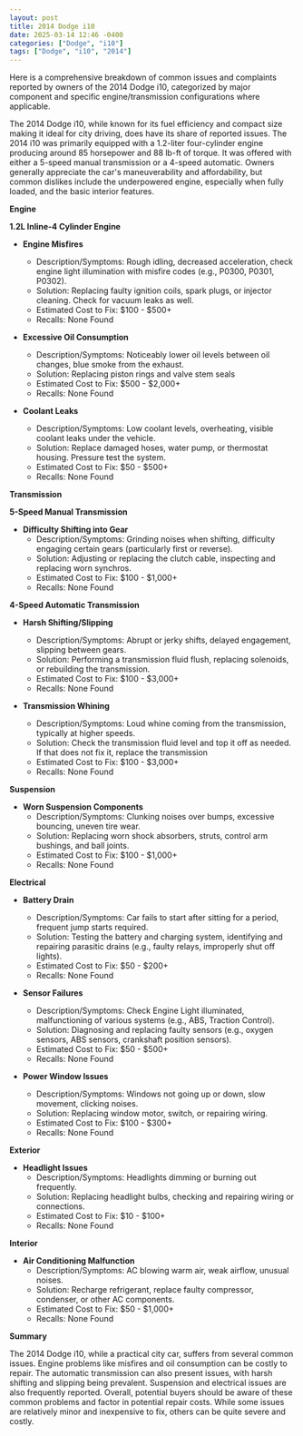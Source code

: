 ```yaml
---
layout: post
title: 2014 Dodge i10
date: 2025-03-14 12:46 -0400
categories: ["Dodge", "i10"]
tags: ["Dodge", "i10", "2014"]
---
```

Here is a comprehensive breakdown of common issues and complaints reported by owners of the 2014 Dodge i10, categorized by major component and specific engine/transmission configurations where applicable.

The 2014 Dodge i10, while known for its fuel efficiency and compact size making it ideal for city driving, does have its share of reported issues. The 2014 i10 was primarily equipped with a 1.2-liter four-cylinder engine producing around 85 horsepower and 88 lb-ft of torque. It was offered with either a 5-speed manual transmission or a 4-speed automatic. Owners generally appreciate the car's maneuverability and affordability, but common dislikes include the underpowered engine, especially when fully loaded, and the basic interior features.

**Engine**

**1.2L Inline-4 Cylinder Engine**

*   **Engine Misfires**
    *   Description/Symptoms: Rough idling, decreased acceleration, check engine light illumination with misfire codes (e.g., P0300, P0301, P0302).
    *   Solution: Replacing faulty ignition coils, spark plugs, or injector cleaning. Check for vacuum leaks as well.
    *   Estimated Cost to Fix: $100 - $500+
    *   Recalls: None Found

*   **Excessive Oil Consumption**
    *   Description/Symptoms: Noticeably lower oil levels between oil changes, blue smoke from the exhaust.
    *   Solution: Replacing piston rings and valve stem seals
    *   Estimated Cost to Fix: $500 - $2,000+
    *   Recalls: None Found

*   **Coolant Leaks**
    *   Description/Symptoms: Low coolant levels, overheating, visible coolant leaks under the vehicle.
    *   Solution: Replace damaged hoses, water pump, or thermostat housing. Pressure test the system.
    *   Estimated Cost to Fix: $50 - $500+
    *   Recalls: None Found

**Transmission**

**5-Speed Manual Transmission**

*   **Difficulty Shifting into Gear**
    *   Description/Symptoms: Grinding noises when shifting, difficulty engaging certain gears (particularly first or reverse).
    *   Solution: Adjusting or replacing the clutch cable, inspecting and replacing worn synchros.
    *   Estimated Cost to Fix: $100 - $1,000+
    *   Recalls: None Found

**4-Speed Automatic Transmission**

*   **Harsh Shifting/Slipping**
    *   Description/Symptoms: Abrupt or jerky shifts, delayed engagement, slipping between gears.
    *   Solution: Performing a transmission fluid flush, replacing solenoids, or rebuilding the transmission.
    *   Estimated Cost to Fix: $100 - $3,000+
    *   Recalls: None Found

*   **Transmission Whining**
    *   Description/Symptoms: Loud whine coming from the transmission, typically at higher speeds.
    *   Solution: Check the transmission fluid level and top it off as needed. If that does not fix it, replace the transmission
    *   Estimated Cost to Fix: $100 - $3,000+
    *   Recalls: None Found

**Suspension**

*   **Worn Suspension Components**
    *   Description/Symptoms: Clunking noises over bumps, excessive bouncing, uneven tire wear.
    *   Solution: Replacing worn shock absorbers, struts, control arm bushings, and ball joints.
    *   Estimated Cost to Fix: $100 - $1,000+
    *   Recalls: None Found

**Electrical**

*   **Battery Drain**
    *   Description/Symptoms: Car fails to start after sitting for a period, frequent jump starts required.
    *   Solution: Testing the battery and charging system, identifying and repairing parasitic drains (e.g., faulty relays, improperly shut off lights).
    *   Estimated Cost to Fix: $50 - $200+
    *   Recalls: None Found

*   **Sensor Failures**
    *   Description/Symptoms: Check Engine Light illuminated, malfunctioning of various systems (e.g., ABS, Traction Control).
    *   Solution: Diagnosing and replacing faulty sensors (e.g., oxygen sensors, ABS sensors, crankshaft position sensors).
    *   Estimated Cost to Fix: $50 - $500+
    *   Recalls: None Found

*   **Power Window Issues**
    *   Description/Symptoms: Windows not going up or down, slow movement, clicking noises.
    *   Solution: Replacing window motor, switch, or repairing wiring.
    *   Estimated Cost to Fix: $100 - $300+
    *   Recalls: None Found

**Exterior**

*   **Headlight Issues**
    *   Description/Symptoms: Headlights dimming or burning out frequently.
    *   Solution: Replacing headlight bulbs, checking and repairing wiring or connections.
    *   Estimated Cost to Fix: $10 - $100+
    *   Recalls: None Found

**Interior**

*   **Air Conditioning Malfunction**
    *   Description/Symptoms: AC blowing warm air, weak airflow, unusual noises.
    *   Solution: Recharge refrigerant, replace faulty compressor, condenser, or other AC components.
    *   Estimated Cost to Fix: $50 - $1,000+
    *   Recalls: None Found

**Summary**

The 2014 Dodge i10, while a practical city car, suffers from several common issues. Engine problems like misfires and oil consumption can be costly to repair. The automatic transmission can also present issues, with harsh shifting and slipping being prevalent. Suspension and electrical issues are also frequently reported. Overall, potential buyers should be aware of these common problems and factor in potential repair costs. While some issues are relatively minor and inexpensive to fix, others can be quite severe and costly.

